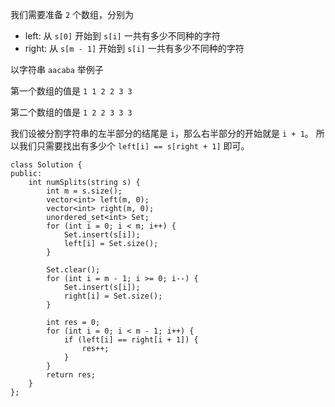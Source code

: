 我们需要准备 `2` 个数组，分别为
- left: 从 `s[0]` 开始到 `s[i]` 一共有多少不同种的字符
- right: 从 `s[m - 1]` 开始到 `s[i]` 一共有多少不同种的字符

以字符串 `aacaba` 举例子 

第一个数组的值是 `1 1 2 2 3 3`

第二个数组的值是 `1 2 2 3 3 3`

我们设被分割字符串的左半部分的结尾是 `i`，那么右半部分的开始就是 `i + 1`。
所以我们只需要找出有多少个 `left[i] == s[right + 1]` 即可。

```
class Solution {
public:
    int numSplits(string s) {
        int m = s.size();
        vector<int> left(m, 0);
        vector<int> right(m, 0);
        unordered_set<int> Set;
        for (int i = 0; i < m; i++) {
            Set.insert(s[i]);
            left[i] = Set.size();
        }
        
        Set.clear();
        for (int i = m - 1; i >= 0; i--) {
            Set.insert(s[i]);
            right[i] = Set.size();
        }
        
        int res = 0;
        for (int i = 0; i < m - 1; i++) {
            if (left[i] == right[i + 1]) {
                res++;
            }
        }
        return res;
    }
};
```